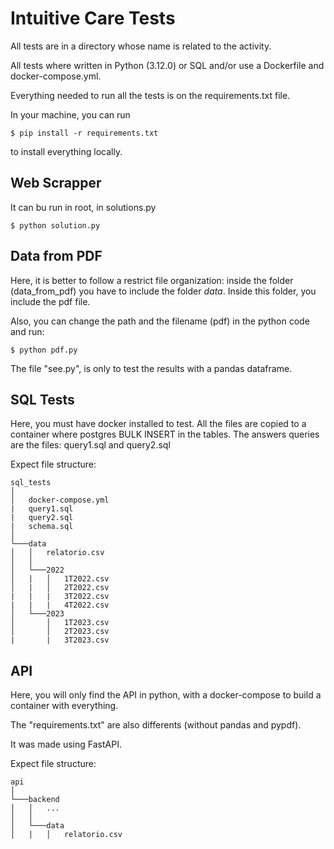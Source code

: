 # Intuitive Care Tests

All tests are in a directory whose name is related to the activity.

All tests where written in Python (3.12.0) or SQL and/or use a Dockerfile and docker-compose.yml.

Everything needed to run all the tests is on the
requirements.txt file.

In your machine, you can run

```{sh}
$ pip install -r requirements.txt
```

to install everything locally.


## Web Scrapper

It can bu run in root, in solutions.py

```{sh}
$ python solution.py
```


## Data from PDF

Here, it is better to follow a restrict file organization: inside the folder (data_from_pdf)
you have to include the folder <em>data</em>. Inside this folder, you include the pdf file.

Also, you can change the path and the filename (pdf) in the python code and run:

```{sh}
$ python pdf.py
```

The file "see.py", is only to test the results with a pandas dataframe.

## SQL Tests

Here, you must have docker installed to test. All the files are copied to a container
where postgres BULK INSERT in the tables.
The answers queries are the files: query1.sql and query2.sql

Expect file structure:

```
sql_tests
│   
│   docker-compose.yml
|   query1.sql
|   query2.sql
|   schema.sql    
│
└───data
│   │   relatorio.csv
│   │
│   └───2022
│   |   │   1T2022.csv
│   |   │   2T2022.csv
|   |   |   3T2022.csv
|   |   |   4T2022.csv
│   └───2023
│       │   1T2023.csv
│       │   2T2023.csv
|       |   3T2023.csv
```

## API

Here, you will only find the API in python, with a docker-compose to build a container
with everything.

The "requirements.txt" are also differents (without pandas and pypdf).

It was made using FastAPI.

Expect file structure:

```
api
│   
└───backend
│   │   ...
│   │
│   └───data
│   |   │   relatorio.csv
```
